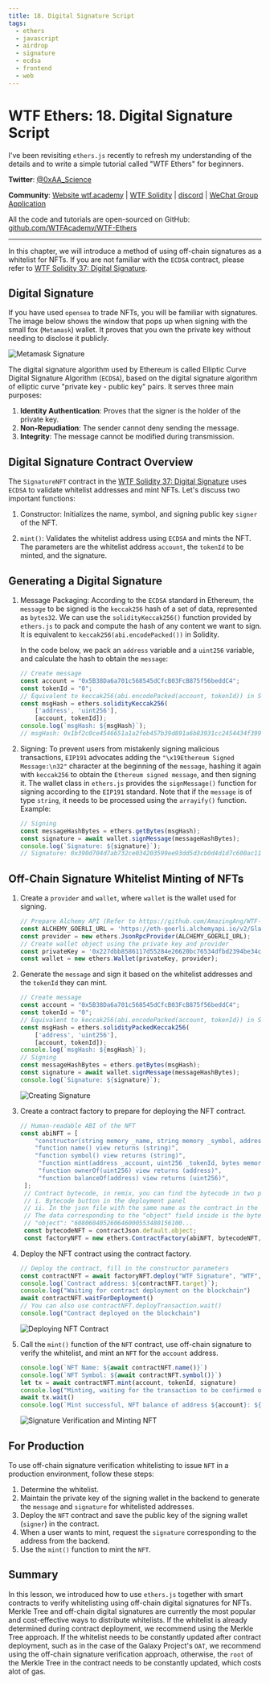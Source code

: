 ```yaml
---
title: 18. Digital Signature Script
tags:
  - ethers
  - javascript
  - airdrop
  - signature
  - ecdsa
  - frontend
  - web
---
```


# WTF Ethers: 18. Digital Signature Script

I've been revisiting `ethers.js` recently to refresh my understanding of the details and to write a simple tutorial called "WTF Ethers" for beginners.

**Twitter**: [@0xAA_Science](https://twitter.com/0xAA_Science)

**Community**: [Website wtf.academy](https://wtf.academy) | [WTF Solidity](https://github.com/AmazingAng/WTFSolidity) | [discord](https://discord.gg/5akcruXrsk) | [WeChat Group Application](https://docs.google.com/forms/d/e/1FAIpQLSe4KGT8Sh6sJ7hedQRuIYirOoZK_85miz3dw7vA1-YjodgJ-A/viewform?usp=sf_link)

All the code and tutorials are open-sourced on GitHub: [github.com/WTFAcademy/WTF-Ethers](https://github.com/WTFAcademy/WTF-Ethers)

-----

In this chapter, we will introduce a method of using off-chain signatures as a whitelist for NFTs. If you are not familiar with the `ECDSA` contract, please refer to [WTF Solidity 37: Digital Signature](https://www.wtf.academy/solidity-application/Signature/).

## Digital Signature

If you have used `opensea` to trade NFTs, you will be familiar with signatures. The image below shows the window that pops up when signing with the small fox (`Metamask`) wallet. It proves that you own the private key without needing to disclose it publicly.

![Metamask Signature](./img/18-1.png)

The digital signature algorithm used by Ethereum is called Elliptic Curve Digital Signature Algorithm (`ECDSA`), based on the digital signature algorithm of elliptic curve "private key - public key" pairs. It serves three main purposes: 

1. **Identity Authentication**: Proves that the signer is the holder of the private key.
2. **Non-Repudiation**: The sender cannot deny sending the message.
3. **Integrity**: The message cannot be modified during transmission.

## Digital Signature Contract Overview

The `SignatureNFT` contract in the [WTF Solidity 37: Digital Signature](https://github.com/AmazingAng/WTF-Solidity/blob/main/37_Signature/readme.md) uses `ECDSA` to validate whitelist addresses and mint NFTs. Let's discuss two important functions:

1. Constructor: Initializes the name, symbol, and signing public key `signer` of the NFT.

2. `mint()`: Validates the whitelist address using `ECDSA` and mints the NFT. The parameters are the whitelist address `account`, the `tokenId` to be minted, and the signature.

## Generating a Digital Signature

1. Message Packaging: According to the `ECDSA` standard in Ethereum, the `message` to be signed is the `keccak256` hash of a set of data, represented as `bytes32`. We can use the `solidityKeccak256()` function provided by `ethers.js` to pack and compute the hash of any content we want to sign. It is equivalent to `keccak256(abi.encodePacked())` in Solidity.

   In the code below, we pack an `address` variable and a `uint256` variable, and calculate the hash to obtain the `message`:
   ```js
   // Create message
   const account = "0x5B38Da6a701c568545dCfcB03FcB875f56beddC4";
   const tokenId = "0";
   // Equivalent to keccak256(abi.encodePacked(account, tokenId)) in Solidity
   const msgHash = ethers.solidityKeccak256(
       ['address', 'uint256'],
       [account, tokenId]);
   console.log(`msgHash: ${msgHash}`);
   // msgHash: 0x1bf2c0ce4546651a1a2feb457b39d891a6b83931cc2454434f39961345ac378c
   ```

2. Signing: To prevent users from mistakenly signing malicious transactions, `EIP191` advocates adding the `"\x19Ethereum Signed Message:\n32"` character at the beginning of the `message`, hashing it again with `keccak256` to obtain the `Ethereum signed message`, and then signing it. The wallet class in `ethers.js` provides the `signMessage()` function for signing according to the `EIP191` standard. Note that if the `message` is of type `string`, it needs to be processed using the `arrayify()` function. Example:
   ```js
   // Signing
   const messageHashBytes = ethers.getBytes(msgHash);
   const signature = await wallet.signMessage(messageHashBytes);
   console.log(`Signature: ${signature}`);
   // Signature: 0x390d704d7ab732ce034203599ee93dd5d3cb0d4d1d7c600ac11726659489773d559b12d220f99f41d17651b0c1c6a669d346a397f8541760d6b32a5725378b241c
   ```

## Off-Chain Signature Whitelist Minting of NFTs

1. Create a `provider` and `wallet`, where `wallet` is the wallet used for signing.
   ```js
   // Prepare Alchemy API (Refer to https://github.com/AmazingAng/WTF-Solidity/blob/main/Topics/Tools/TOOL04_Alchemy/readme.md for details)
   const ALCHEMY_GOERLI_URL = 'https://eth-goerli.alchemyapi.io/v2/GlaeWuylnNM3uuOo-SAwJxuwTdqHaY5l';
   const provider = new ethers.JsonRpcProvider(ALCHEMY_GOERLI_URL);
   // Create wallet object using the private key and provider
   const privateKey = '0x227dbb8586117d55284e26620bc76534dfbd2394be34cf4a09cb775d593b6f2b';
   const wallet = new ethers.Wallet(privateKey, provider);
   ```

2. Generate the `message` and sign it based on the whitelist addresses and the `tokenId` they can mint.
   ```js
   // Create message
   const account = "0x5B38Da6a701c568545dCfcB03FcB875f56beddC4";
   const tokenId = "0";
   // Equivalent to keccak256(abi.encodePacked(account, tokenId)) in Solidity
   const msgHash = ethers.solidityPackedKeccak256(
       ['address', 'uint256'],
       [account, tokenId]);
   console.log(`msgHash: ${msgHash}`);
   // Signing
   const messageHashBytes = ethers.getBytes(msgHash);
   const signature = await wallet.signMessage(messageHashBytes);
   console.log(`Signature: ${signature}`);
   ```
   ![Creating Signature](./img/18-2.png)

3. Create a contract factory to prepare for deploying the NFT contract.
   ```js
   // Human-readable ABI of the NFT
   const abiNFT = [
       "constructor(string memory _name, string memory _symbol, address _signer)",
       "function name() view returns (string)",
       "function symbol() view returns (string)",
        "function mint(address _account, uint256 _tokenId, bytes memory _signature) external",
        "function ownerOf(uint256) view returns (address)",
        "function balanceOf(address) view returns (uint256)",
    ];
    // Contract bytecode, in remix, you can find the bytecode in two places
    // i. Bytecode button in the deployment panel
    // ii. In the json file with the same name as the contract in the artifact folder in the File panel
    // The data corresponding to the "object" field inside is the bytecode, quite long, starts with 608060
    // "object": "608060405260646000553480156100...
    const bytecodeNFT = contractJson.default.object;
    const factoryNFT = new ethers.ContractFactory(abiNFT, bytecodeNFT, wallet);
    ```

4. Deploy the NFT contract using the contract factory.

    ```js
    // Deploy the contract, fill in the constructor parameters
    const contractNFT = await factoryNFT.deploy("WTF Signature", "WTF", wallet.address)
    console.log(`Contract address: ${contractNFT.target}`);
    console.log("Waiting for contract deployment on the blockchain")
    await contractNFT.waitForDeployment()
    // You can also use contractNFT.deployTransaction.wait()
    console.log("Contract deployed on the blockchain")
    ```
    ![Deploying NFT Contract](./img/18-3.png)

5. Call the `mint()` function of the `NFT` contract, use off-chain signature to verify the whitelist, and mint an `NFT` for the `account` address.

    ```js
    console.log(`NFT Name: ${await contractNFT.name()}`)
    console.log(`NFT Symbol: ${await contractNFT.symbol()}`)
    let tx = await contractNFT.mint(account, tokenId, signature)
    console.log("Minting, waiting for the transaction to be confirmed on the blockchain")
    await tx.wait()
    console.log(`Mint successful, NFT balance of address ${account}: ${await contractNFT.balanceOf(account)}\n`)
    ```
    ![Signature Verification and Minting NFT](./img/18-4.png)

## For Production

To use off-chain signature verification whitelisting to issue `NFT` in a production environment, follow these steps:

1. Determine the whitelist.
2. Maintain the private key of the signing wallet in the backend to generate the `message` and `signature` for whitelisted addresses.
3. Deploy the `NFT` contract and save the public key of the signing wallet (`signer`) in the contract.
4. When a user wants to mint, request the `signature` corresponding to the address from the backend.
5. Use the `mint()` function to mint the `NFT`.

## Summary

In this lesson, we introduced how to use `ethers.js` together with smart contracts to verify whitelisting using off-chain digital signatures for NFTs. Merkle Tree and off-chain digital signatures are currently the most popular and cost-effective ways to distribute whitelists. If the whitelist is already determined during contract deployment, we recommend using the Merkle Tree approach. If the whitelist needs to be constantly updated after contract deployment, such as in the case of the Galaxy Project's `OAT`, we recommend using the off-chain signature verification approach, otherwise, the `root` of the Merkle Tree in the contract needs to be constantly updated, which costs alot of gas.